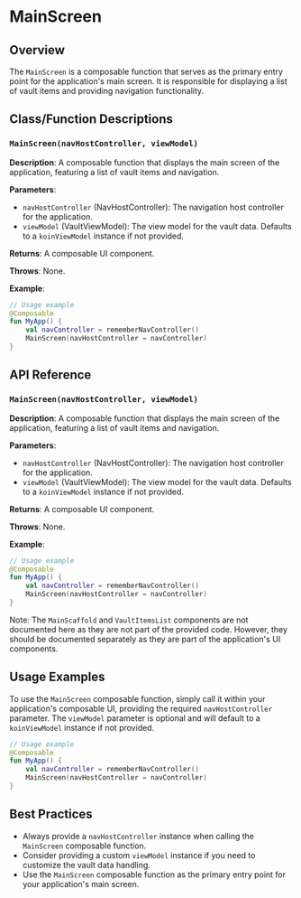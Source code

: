 # MainScreen
## Overview

The `MainScreen` is a composable function that serves as the primary entry point for the application's main screen. It is responsible for displaying a list of vault items and providing navigation functionality.

## Class/Function Descriptions

### `MainScreen(navHostController, viewModel)`

**Description**: A composable function that displays the main screen of the application, featuring a list of vault items and navigation.

**Parameters**:
- `navHostController` (NavHostController): The navigation host controller for the application.
- `viewModel` (VaultViewModel): The view model for the vault data. Defaults to a `koinViewModel` instance if not provided.

**Returns**: A composable UI component.

**Throws**: None.

**Example**:
```kotlin
// Usage example
@Composable
fun MyApp() {
    val navController = rememberNavController()
    MainScreen(navHostController = navController)
}
```

## API Reference

### `MainScreen(navHostController, viewModel)`

**Description**: A composable function that displays the main screen of the application, featuring a list of vault items and navigation.

**Parameters**:
- `navHostController` (NavHostController): The navigation host controller for the application.
- `viewModel` (VaultViewModel): The view model for the vault data. Defaults to a `koinViewModel` instance if not provided.

**Returns**: A composable UI component.

**Throws**: None.

**Example**:
```kotlin
// Usage example
@Composable
fun MyApp() {
    val navController = rememberNavController()
    MainScreen(navHostController = navController)
}
```

Note: The `MainScaffold` and `VaultItemsList` components are not documented here as they are not part of the provided code. However, they should be documented separately as they are part of the application's UI components.

## Usage Examples

To use the `MainScreen` composable function, simply call it within your application's composable UI, providing the required `navHostController` parameter. The `viewModel` parameter is optional and will default to a `koinViewModel` instance if not provided.

```kotlin
// Usage example
@Composable
fun MyApp() {
    val navController = rememberNavController()
    MainScreen(navHostController = navController)
}
```

## Best Practices

- Always provide a `navHostController` instance when calling the `MainScreen` composable function.
- Consider providing a custom `viewModel` instance if you need to customize the vault data handling.
- Use the `MainScreen` composable function as the primary entry point for your application's main screen.